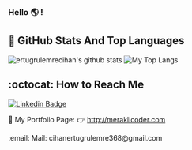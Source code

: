### Hello :earth_americas: !


## 📌 GitHub Stats And Top Languages

<p float="center">
  <img  src="https://github-readme-stats.vercel.app/api?username=coder942&theme=blueberry&show_icons=true&count_private=true&hide=contribs,issues" alt="ertugrulemrecihan's github stats" />
  <img  src="https://github-readme-stats.vercel.app/api/top-langs/?username=coder942&theme=blueberry&layout=compact&hide=html,css" alt="My Top Langs" sytyle="background-color: red;"/>
</p>

## :octocat: How to Reach Me


[![Linkedin Badge](https://img.shields.io/badge/coder942-follow%20on%20linkedin-blue?style=for-the-badge&logo=linkedin)](https://www.linkedin.com/in/ertu%C4%9Frul-emre-cihan-75b1b91b1/)

📌 My Portfolio Page: :point_right: http://meraklicoder.com
<p> :email: Mail: cihanertugrulemre368@gmail.com
